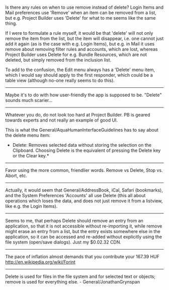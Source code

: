 Is there any rules on when to use remove instead of delete? Login Items and Mail preferences use 'Remove' when an item can be removed from a list, but e.g. Project Builder uses 'Delete' for what to me seems like the same thing.

If I were to formulate a rule myself, it would be that 'delete' will not only remove the item from the list, but the item will disappear, i.e. one cannot just add it again (as is the case with e.g. Login Items), but e.g. in Mail it uses remove about removing filter rules and accounts, which are lost, whereas Project Builder uses Delete for e.g. Bundle Resources, which are not deleted, but simply removed from the inclusion list.

To add to the confusion, the Edit menu always has a 'Delete' menu item, which I would say should apply to the first responder, which could be a table view (although no-one really seems to do this).

----

Maybe it's to do with how user-friendly the app is supposed to be. "Delete" sounds much scarier...

----

Whatever you do, do not look too hard at Project Builder. PB is geared towards experts and not really an example of good UI.

This is what the General/AquaHumanInterfaceGuidelines has to say about the delete menu item:

* Delete: Removes selected data without storing the selection on the Clipboard.  Choosing Delete is the equivalent of pressing the Delete key or the Clear key.*

----

Favor using the more common, friendlier words.  Remove vs Delete, Stop vs. Abort, etc.

----

Actually, it would seem that General/AddressBook, iCal, Safari (bookmarks), and the System Preferences 'Accounts' all use Delete (this all about operations which loses the data, and does not just remove it from a listview, like e.g. the Login Items).

----

Seems to me, that perhaps Delete should remove an entry from an application, so that it is not accessible without re-importing it, while remove might erase an entry from a list, but the entry exists somewhere else in the application, so it can be accessed and re-added without explicitly using the file system (open/save dialogs). Just my $0.02.32 CDN.

----

The pace of inflation almost demands that you contribute your 167.39 HUF  http://en.wikipedia.org/wiki/Forint

----

Delete is used for files in the file system and for selected text or objects; remove is used for everything else. - General/JonathanGrynspan